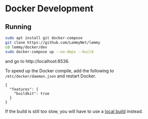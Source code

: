 # Docker Development

## Running

```bash
sudo apt install git docker-compose
git clone https://github.com/LemmyNet/lemmy
cd lemmy/docker/dev
sudo docker-compose up --no-deps --build
```

and go to http://localhost:8536.

To speed up the Docker compile, add the following to `/etc/docker/daemon.json` and restart Docker.
```
{
  "features": {
    "buildkit": true
  }
}
```

If the build is still too slow, you will have to use a
[local build](contributing_local_development.md) instead.
